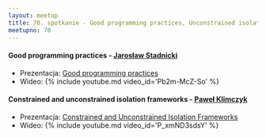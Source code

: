 ```yaml
---
layout: meetup
title: 70. spotkanie - Good programming practices, Unconstrained isolation
meetupno: 70
---
```


#### Good programming practices  - [Jarosław Stadnicki]()
* Prezentacja: [Good programming practices](/assets/good_practices.pptx)
* Wideo: {% include youtube.md video_id='Pb2m-McZ-So' %}

#### Constrained and unconstrained isolation frameworks - [Paweł Klimczyk](http://blog.klimczyk.pl)
* Prezentacja: [Constrained and Unconstrained Isolation Frameworks](https://github.com/pawelklimczyk/Presentations/tree/master/Constrained%20And%20Unconstrained%20Isolation%20Frameworks%20in%20.NET/2014-10-21%20WrocNET)
* Wideo:  {% include youtube.md video_id='P\_xmND3sdsY' %}

